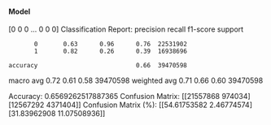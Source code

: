 #### Model
[0 0 0 ... 0 0 0]
Classification Report:
              precision    recall  f1-score   support

           0       0.63      0.96      0.76  22531902
           1       0.82      0.26      0.39  16938696

    accuracy                           0.66  39470598
   macro avg       0.72      0.61      0.58  39470598
weighted avg       0.71      0.66      0.60  39470598

Accuracy: 0.6569262517887365
Confusion Matrix:
[[21557868   974034]
 [12567292  4371404]]
Confusion Matrix (%):
[[54.61753582  2.46774574]
 [31.83962908 11.07508936]]
